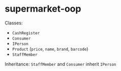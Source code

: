 # supermarket-oop

Classes:
- `CashRegister` 
- `Consumer`
- `IPerson`
- `Product` (`price`, `name`, `brand`, `barcode`)
- `StaffMember`

Inheritance:
`StaffMember` and `Consumer` inherit `IPerson`

